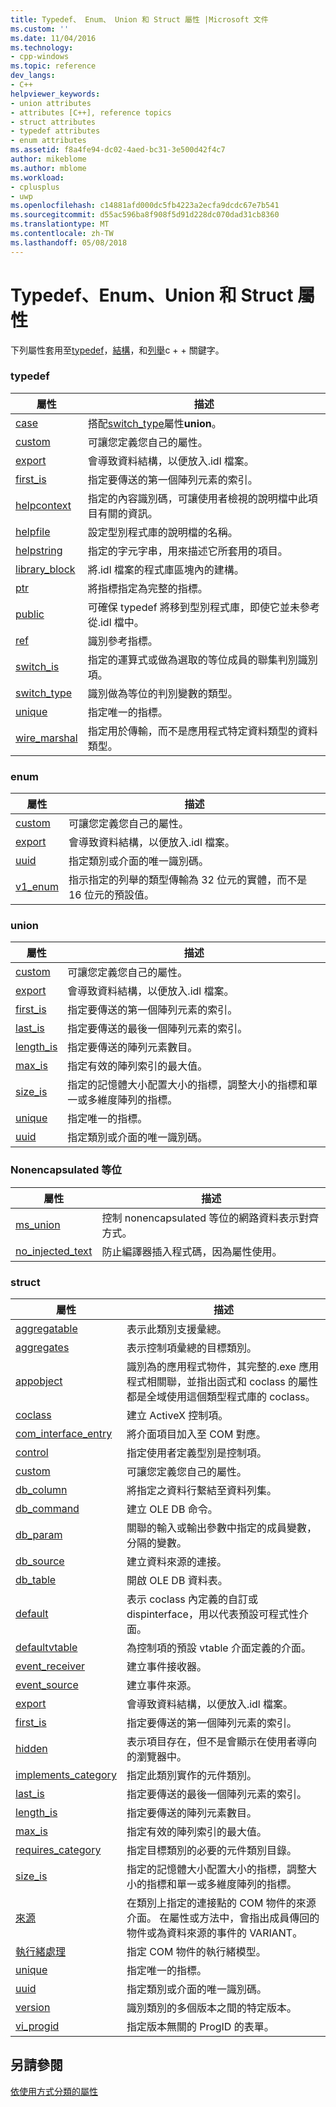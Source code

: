 ```yaml
---
title: Typedef、 Enum、 Union 和 Struct 屬性 |Microsoft 文件
ms.custom: ''
ms.date: 11/04/2016
ms.technology:
- cpp-windows
ms.topic: reference
dev_langs:
- C++
helpviewer_keywords:
- union attributes
- attributes [C++], reference topics
- struct attributes
- typedef attributes
- enum attributes
ms.assetid: f8a4fe94-dc02-4aed-bc31-3e500d42f4c7
author: mikeblome
ms.author: mblome
ms.workload:
- cplusplus
- uwp
ms.openlocfilehash: c14881afd000dc5fb4223a2ecfa9dcdc67e7b541
ms.sourcegitcommit: d55ac596ba8f908f5d91d228dc070dad31cb8360
ms.translationtype: MT
ms.contentlocale: zh-TW
ms.lasthandoff: 05/08/2018
---
```

# <a name="typedef-enum-union-and-struct-attributes"></a>Typedef、Enum、Union 和 Struct 屬性
下列屬性套用至[typedef](http://msdn.microsoft.com/en-us/cc96cf26-ba93-4179-951e-695d1f5fdcf1)，[結構](../cpp/struct-cpp.md)，和[列舉](../cpp/enumerations-cpp.md)c + + 關鍵字。  
  
### <a name="typedef"></a>typedef  
  
|屬性|描述|  
|---------------|-----------------|  
|[case](../windows/case-cpp.md)|搭配[switch_type](../windows/switch-type.md)屬性**union**。|  
|[custom](../windows/custom-cpp.md)|可讓您定義您自己的屬性。|  
|[export](../windows/export.md)|會導致資料結構，以便放入.idl 檔案。|  
|[first_is](../windows/first-is.md)|指定要傳送的第一個陣列元素的索引。|  
|[helpcontext](../windows/helpcontext.md)|指定的內容識別碼，可讓使用者檢視的說明檔中此項目有關的資訊。|  
|[helpfile](../windows/helpfile.md)|設定型別程式庫的說明檔的名稱。|  
|[helpstring](../windows/helpstring.md)|指定的字元字串，用來描述它所套用的項目。|  
|[library_block](../windows/library-block.md)|將.idl 檔案的程式庫區塊內的建構。|  
|[ptr](../windows/ptr.md)|將指標指定為完整的指標。|  
|[public](../windows/public-cpp-attributes.md)|可確保 typedef 將移到型別程式庫，即使它並未參考從.idl 檔中。|  
|[ref](../windows/ref-cpp.md)|識別參考指標。|  
|[switch_is](../windows/switch-is.md)|指定的運算式或做為選取的等位成員的聯集判別識別項。|  
|[switch_type](../windows/switch-type.md)|識別做為等位的判別變數的類型。|  
|[unique](../windows/unique-cpp.md)|指定唯一的指標。|  
|[wire_marshal](../windows/wire-marshal.md)|指定用於傳輸，而不是應用程式特定資料類型的資料類型。|  
  
### <a name="enum"></a>enum  
  
|屬性|描述|  
|---------------|-----------------|  
|[custom](../windows/custom-cpp.md)|可讓您定義您自己的屬性。|  
|[export](../windows/export.md)|會導致資料結構，以便放入.idl 檔案。|  
|[uuid](../windows/uuid-cpp-attributes.md)|指定類別或介面的唯一識別碼。|  
|[v1_enum](../windows/v1-enum.md)|指示指定的列舉的類型傳輸為 32 位元的實體，而不是 16 位元的預設值。|  
  
### <a name="union"></a>union  
  
|屬性|描述|  
|---------------|-----------------|  
|[custom](../windows/custom-cpp.md)|可讓您定義您自己的屬性。|  
|[export](../windows/export.md)|會導致資料結構，以便放入.idl 檔案。|  
|[first_is](../windows/first-is.md)|指定要傳送的第一個陣列元素的索引。|  
|[last_is](../windows/last-is.md)|指定要傳送的最後一個陣列元素的索引。|  
|[length_is](../windows/length-is.md)|指定要傳送的陣列元素數目。|  
|[max_is](../windows/max-is.md)|指定有效的陣列索引的最大值。|  
|[size_is](../windows/size-is.md)|指定的記憶體大小配置大小的指標，調整大小的指標和單一或多維度陣列的指標。|  
|[unique](../windows/unique-cpp.md)|指定唯一的指標。|  
|[uuid](../windows/uuid-cpp-attributes.md)|指定類別或介面的唯一識別碼。|  
  
### <a name="nonencapsulated-union"></a>Nonencapsulated 等位  
  
|屬性|描述|  
|---------------|-----------------|  
|[ms_union](../windows/ms-union.md)|控制 nonencapsulated 等位的網路資料表示對齊方式。|  
|[no_injected_text](../windows/no-injected-text.md)|防止編譯器插入程式碼，因為屬性使用。|  
  
### <a name="struct"></a>struct  
  
|屬性|描述|  
|---------------|-----------------|  
|[aggregatable](../windows/aggregatable.md)|表示此類別支援彙總。|  
|[aggregates](../windows/aggregates.md)|表示控制項彙總的目標類別。|  
|[appobject](../windows/appobject.md)|識別為的應用程式物件，其完整的.exe 應用程式相關聯，並指出函式和 coclass 的屬性都是全域使用這個類型程式庫的 coclass。|  
|[coclass](../windows/coclass.md)|建立 ActiveX 控制項。|  
|[com_interface_entry](../windows/com-interface-entry-cpp.md)|將介面項目加入至 COM 對應。|  
|[control](../windows/control.md)|指定使用者定義型別是控制項。|  
|[custom](../windows/custom-cpp.md)|可讓您定義您自己的屬性。|  
|[db_column](../windows/db-column.md)|將指定之資料行繫結至資料列集。|  
|[db_command](../windows/db-command.md)|建立 OLE DB 命令。|  
|[db_param](../windows/db-param.md)|關聯的輸入或輸出參數中指定的成員變數，分隔的變數。|  
|[db_source](../windows/db-source.md)|建立資料來源的連接。|  
|[db_table](../windows/db-table.md)|開啟 OLE DB 資料表。|  
|[default](../windows/default-cpp.md)|表示 coclass 內定義的自訂或 dispinterface，用以代表預設可程式性介面。|  
|[defaultvtable](../windows/defaultvtable.md)|為控制項的預設 vtable 介面定義的介面。|  
|[event_receiver](../windows/event-receiver.md)|建立事件接收器。|  
|[event_source](../windows/event-source.md)|建立事件來源。|  
|[export](../windows/export.md)|會導致資料結構，以便放入.idl 檔案。|  
|[first_is](../windows/first-is.md)|指定要傳送的第一個陣列元素的索引。|  
|[hidden](../windows/hidden.md)|表示項目存在，但不是會顯示在使用者導向的瀏覽器中。|  
|[implements_category](../windows/implements-category.md)|指定此類別實作的元件類別。|  
|[last_is](../windows/last-is.md)|指定要傳送的最後一個陣列元素的索引。|  
|[length_is](../windows/length-is.md)|指定要傳送的陣列元素數目。|  
|[max_is](../windows/max-is.md)|指定有效的陣列索引的最大值。|  
|[requires_category](../windows/requires-category.md)|指定目標類別的必要的元件類別目錄。|  
|[size_is](../windows/size-is.md)|指定的記憶體大小配置大小的指標，調整大小的指標和單一或多維度陣列的指標。|  
|[來源](../windows/source-cpp.md)|在類別上指定的連接點的 COM 物件的來源介面。 在屬性或方法中，會指出成員傳回的物件或為資料來源的事件的 VARIANT。|  
|[執行緒處理](../windows/threading-cpp.md)|指定 COM 物件的執行緒模型。|  
|[unique](../windows/unique-cpp.md)|指定唯一的指標。|  
|[uuid](../windows/uuid-cpp-attributes.md)|指定類別或介面的唯一識別碼。|  
|[version](../windows/version-cpp.md)|識別類別的多個版本之間的特定版本。|  
|[vi_progid](../windows/vi-progid.md)|指定版本無關的 ProgID 的表單。|  
  
## <a name="see-also"></a>另請參閱  
 [依使用方式分類的屬性](../windows/attributes-by-usage.md)